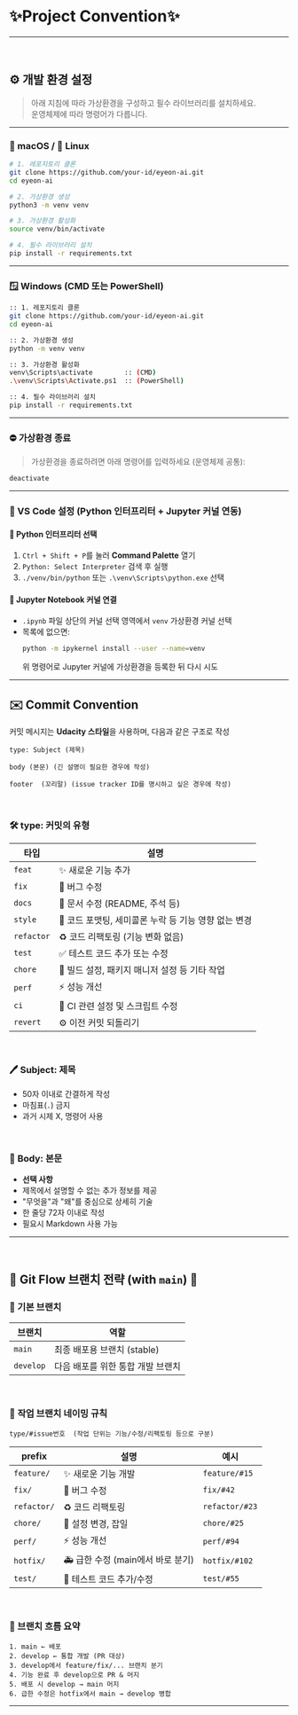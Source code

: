 # ✨Project Convention✨
---

<br>

## ⚙️ 개발 환경 설정

> 아래 지침에 따라 가상환경을 구성하고 필수 라이브러리를 설치하세요.  
> 운영체제에 따라 명령어가 다릅니다.

---

### 🍎 macOS / 🐧 Linux

```bash
# 1. 레포지토리 클론
git clone https://github.com/your-id/eyeon-ai.git
cd eyeon-ai

# 2. 가상환경 생성
python3 -m venv venv

# 3. 가상환경 활성화
source venv/bin/activate

# 4. 필수 라이브러리 설치
pip install -r requirements.txt
```

---

### 🪟 Windows (CMD 또는 PowerShell)

```bash
:: 1. 레포지토리 클론
git clone https://github.com/your-id/eyeon-ai.git
cd eyeon-ai

:: 2. 가상환경 생성
python -m venv venv

:: 3. 가상환경 활성화
venv\Scripts\activate        :: (CMD)
.\venv\Scripts\Activate.ps1  :: (PowerShell)

:: 4. 필수 라이브러리 설치
pip install -r requirements.txt
```

---

### ⛔ 가상환경 종료

> 가상환경을 종료하려면 아래 명령어를 입력하세요 (운영체제 공통):

```bash
deactivate
```

---

### 🧪 VS Code 설정 (Python 인터프리터 + Jupyter 커널 연동)

#### 🐍 Python 인터프리터 선택
1. `Ctrl + Shift + P`를 눌러 **Command Palette** 열기
2. `Python: Select Interpreter` 검색 후 실행
3. `./venv/bin/python` 또는 `.\venv\Scripts\python.exe` 선택

#### 📓 Jupyter Notebook 커널 연결
- `.ipynb` 파일 상단의 커널 선택 영역에서 `venv` 가상환경 커널 선택
- 목록에 없으면:
  ```bash
  python -m ipykernel install --user --name=venv
  ```
  위 명령어로 Jupyter 커널에 가상환경을 등록한 뒤 다시 시도

---
 
## ✉️ Commit Convention

커밋 메시지는 **Udacity 스타일**을 사용하며, 다음과 같은 구조로 작성

```
type: Subject (제목)

body (본문) (긴 설명이 필요한 경우에 작성)

footer  (꼬리말) (issue tracker ID를 명시하고 싶은 경우에 작성)
```
<br>


### 🛠 **type**: 커밋의 유형

| 타입       | 설명                                           |
|------------|------------------------------------------------|
| `feat`     | ✨ 새로운 기능 추가                               |
| `fix`      | 🐛 버그 수정                                      |
| `docs`     | 📝 문서 수정 (README, 주석 등)                    |
| `style`    | 💄 코드 포맷팅, 세미콜론 누락 등 기능 영향 없는 변경 |
| `refactor` | ♻️ 코드 리팩토링 (기능 변화 없음)                |
| `test`     | ✅ 테스트 코드 추가 또는 수정                    |
| `chore`    | 🔧 빌드 설정, 패키지 매니저 설정 등 기타 작업     |
| `perf`     | ⚡ 성능 개선                                      |
| `ci`       | 🔄 CI 관련 설정 및 스크립트 수정                 |
| `revert`   | ⚙️ 이전 커밋 되돌리기                            |

<br>

### 🖊️ **Subject**: 제목

- 50자 이내로 간결하게 작성
- 마침표(`.`) 금지
- 과거 시제 X, 명령어 사용

<br>

### 📝 **Body**: 본문

- **선택 사항**
- 제목에서 설명할 수 없는 추가 정보를 제공
- "무엇을"과 "왜"를 중심으로 상세히 기술
- 한 줄당 72자 이내로 작성
- 필요시 Markdown 사용 가능


---
<br>


## 🌿 Git Flow 브랜치 전략 (with `main`) 🌿


### 🌴 기본 브랜치
| 브랜치 | 역할 |
|--------|------|
| `main`     | 최종 배포용 브랜치 (stable) |
| `develop`  | 다음 배포를 위한 통합 개발 브랜치 |

<br>

### 🌱 **작업 브랜치 네이밍 규칙**

```
type/#issue번호  (작업 단위는 기능/수정/리팩토링 등으로 구분)
``` 


| prefix       | 설명                         | 예시                              |
|--------------|------------------------------|-----------------------------------|
| `feature/`   | ✨ 새로운 기능 개발             | `feature/#15`           |
| `fix/`       | 🐛 버그 수정                    | `fix/#42`     |
| `refactor/`  | ♻️ 코드 리팩토링                | `refactor/#23`       |
| `chore/`     | 🔧 설정 변경, 잡일              | `chore/#25`        |
| `perf/`      | ⚡ 성능 개선                    | `perf/#94`        |
| `hotfix/`    | 🚑 급한 수정 (main에서 바로 분기) | `hotfix/#102`          |
| `test/`      | 🧪 테스트 코드 추가/수정        | `test/#55`    |

<br>

### 🚀 브랜치 흐름 요약

```text
1. main ← 배포
2. develop ← 통합 개발 (PR 대상)
3. develop에서 feature/fix/... 브랜치 분기
4. 기능 완료 후 develop으로 PR & 머지
5. 배포 시 develop → main 머지
6. 급한 수정은 hotfix에서 main → develop 병합
```

---